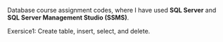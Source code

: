 Database course assignment codes, where I have used **SQL Server** and **SQL Server Management Studio (SSMS)**.

Exersice1: Create table, insert, select, and delete.
